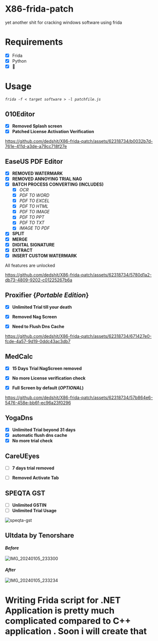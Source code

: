 # X86-frida-patch      
  yet another shit for cracking windows software using frida

# Requirements

  - [x] Frida
  - [x] Python
  - [x] :brain:

# Usage

  *`frida -f < target software > -l patchfile.js`*
  
## 010Editor 


  - [x] **Removed Splash screen**
  - [x] **Patched License Activation Verification**
        
https://github.com/dedshit/X86-frida-patch/assets/62318734/b0032b7d-761e-411d-a3de-a79cc718f27e

## EaseUS PDF Editor


  - [X] **REMOVED WATERMARK**
  - [X] **REMOVED ANNOYING TRIAL NAG**
  - [x] **BATCH PROCESS CONVERTING (INCLUDES)**
      - [X] *OCR*
      - [X] *PDF TO WORD*
      - [X] *PDF TO EXCEL*
      - [X] *PDF TO HTML*
      - [X] *PDF TO IMAGE*
      - [X] *PDF TO PPT*
      - [X] *PDF TO TXT*
      - [X] *IMAGE TO PDF*
  - [X] **SPLIT**
  - [X] **MERGE**
  - [x] **DIGITAL SIGNATURE**
  - [x] **EXTRACT**
  - [X] **INSERT CUSTOM WATERMARK**

 All features are unlocked



https://github.com/dedshit/X86-frida-patch/assets/62318734/5780d1a2-db73-4809-9202-c01225267b6a


## Proxifier {*Portable Edition*}


   - [x] **Unlimited Trial till your death**
   - [x] **Removed Nag Screen**
   - [x] **Need to Flush Dns Cache**




https://github.com/dedshit/X86-frida-patch/assets/62318734/671427e0-fcde-4a57-9d19-0ddc43ac3db7



## MedCalc


   - [x] **15 Days Trial NagScreen removed**
   - [x] **No more License verification check**
   - [x] **Full Screen by default (_OPTIONAL_)**





https://github.com/dedshit/X86-frida-patch/assets/62318734/57b864e6-5476-458e-bb6f-ec96a23f0296


## YogaDns 

   - [x] **Unlimited Trial beyond 31 days**
   - [x] **automatic flush dns cache**
   - [x] **No more trial check**

## CareUEyes

   - [ ] **7 days trial removed**
   - [ ] **Removed Activate Tab**
  


## SPEQTA GST

   - [ ] **Unlimited GSTIN**
   - [ ] **Unlimited Trial Usage**

  ![speqta-gst](https://github.com/dedshit/X86-frida-patch/assets/62318734/5941e34b-fcb1-4c25-9aba-306e0703f067)



## Ultdata by Tenorshare

    
   #### *Before*
  ![IMG_20240105_233300](https://github.com/dedshit/X86-frida-patch/assets/62318734/3ae35d80-29c3-4bf1-b793-29c4b22c9789)

   #### *After*
   ![IMG_20240105_233234](https://github.com/dedshit/X86-frida-patch/assets/62318734/ca00e055-9e70-4d81-bd40-7b9c613c6d27)

  # Writing Frida script for .NET Application is pretty much complicated compared to C++ application . Soon i will create that
